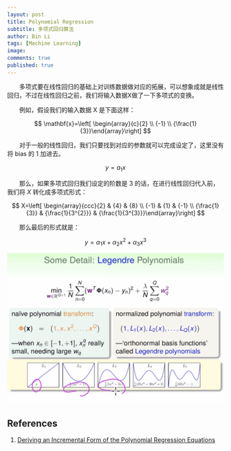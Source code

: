 ```yaml
---
layout: post
title: Polynomial Regression
subtitle: 多项式回归算法 
author: Bin Li
tags: [Machine Learning]
image: 
comments: true
published: true
---
```


　　多项式要在线性回归的基础上对训练数据做对应的拓展，可以想象成就是线性回归，不过在线性回归之前，我们将输入数据X做了一下多项式的变换。

　　例如，假设我们的输入数据 X 是下面这样：

$$
\mathbf{x}=\left[ \begin{array}{c}{2} \\ {-1} \\ {\frac{1}{3}}\end{array}\right]
$$

　　对于一般的线性回归，我们只要找到对应的参数就可以完成设定了，这里没有将 bias 的 1 加进去。

$$y=a_1x$$

　　那么，如果多项式回归我们设定的阶数是 $3$ 的话，在进行线性回归代入前，我们将 $X$ 转化成多项式形式：

$$
X=\left[ \begin{array}{ccc}{2} & {4} & {8} \\ {-1} & {1} & {-1} \\ {\frac{1}{3}} & {\frac{1}{3^{2}}} & {\frac{1}{3^{3}}}\end{array}\right]
$$


　　那么最后的形式就是：

$$y=\alpha_1x+\alpha_2x^2+\alpha_3x^3$$



![-w1190](/img/media/15685304976413.jpg)


## References
1. [Deriving an Incremental Form of the Polynomial Regression Equations](http://erikerlandson.github.io/blog/2012/07/05/deriving-an-incremental-form-of-the-polynomial-regression-equations/)